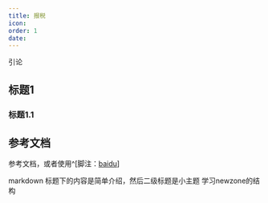 ```yaml
---
title: 报税
icon: 
order: 1
date: 
---
```


引论

## 标题1

### 标题1.1

## 参考文档

参考文档，或者使用^[脚注：[baidu](https://baidu.com)]

markdown
标题下的内容是简单介绍，然后二级标题是小主题
学习newzone的结构